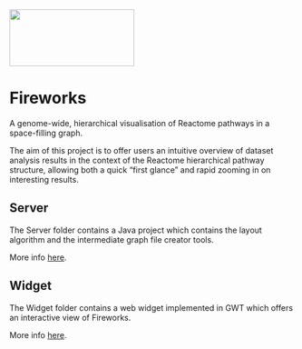 <img src=https://cloud.githubusercontent.com/assets/6883670/22938783/bbef4474-f2d4-11e6-92a5-07c1a6964491.png width=220 height=100 />

# Fireworks
A genome-wide, hierarchical visualisation of Reactome pathways in a space-filling graph.

The aim of this project is to offer users an intuitive overview of dataset analysis results in the context of the Reactome hierarchical pathway structure, allowing both a quick “first glance” and rapid zooming in on interesting results. 

## Server
The Server folder contains a Java project which contains the layout algorithm and the intermediate graph file creator tools.

More info [here](Server).

## Widget
The Widget folder contains a web widget implemented in GWT which offers an interactive view of Fireworks.

More info [here](Widget).

